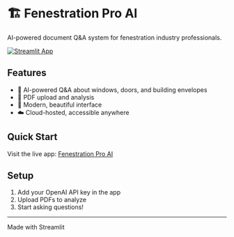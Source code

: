 # 🏗️ Fenestration Pro AI

AI-powered document Q&A system for fenestration industry professionals.

[![Streamlit App](https://static.streamlit.io/badges/streamlit_badge_black_white.svg)](https://share.streamlit.io/administrator2023/fenestration-pro-ai/main/app.py)

## Features
- 💬 AI-powered Q&A about windows, doors, and building envelopes
- 📄 PDF upload and analysis
- 🎨 Modern, beautiful interface
- ☁️ Cloud-hosted, accessible anywhere

## Quick Start
Visit the live app: [Fenestration Pro AI](https://administrator2023-fenestration-pro-ai.streamlit.app)

## Setup
1. Add your OpenAI API key in the app
2. Upload PDFs to analyze
3. Start asking questions!

---
Made with Streamlit
